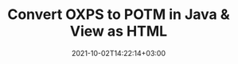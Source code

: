 ---
############################# Static ############################
layout: "autogen"
date: 2021-10-02T14:22:14+03:00
draft: false
path: "total/java/conversion/oxps-to-potm/"

############################# Head ############################
head_title: "Convert OXPS to POTM in Java - Sample Java Code"
head_description: "Java document conversion library to convert OXPS to POTM and 100+ other file formats in Java & J2SE applications. View the Converted POTM document as HTML viewer."

############################# Header ############################
title: "Convert OXPS to POTM in Java & View as HTML"
description: "Programmatically convert OXPS to POTM in Java & J2SE platforms using flexible document manipulation options to customize the resultant document. Convert the complete document or some specific pages based on page numbers or selective page ranges using Java document conversion library."

############################# SubMenu ############################
submenu:
    enable: false

############################# Content ############################
content:
    enable: true
    block:
    - title_left: "OXPS to POTM Conversion in Java"
      content_left: |
          Perform OXPS to POTM file conversion in three simple steps using Java. View the converted document as HTML without any external software dependency.

          -   Create a new instance of **Converter** class and load the OXPS file
          -   Set **ConvertOptions** for the POTM document type
          -   Call **Convert** method of **Converter** class instance for conversion to POTM
          -   Set options for HTML viewer
          -   Create **Viewer** object to view converted POTM as HTML
          
      title_right: "Convert Remotely Located Documents"
      content_right: |
          You require `GroupDocs.Conversion` & `GroupDocs.Viewer` namespaces to convert between a wide range of popular document types such as PDF, Microsoft Word, Excel, PowerPoint, Project, Outlook, HTML, diagrams and image file formats. Explore other [Java APIs for Office documents](https://products.conholdate.com/total/java/) as offered by Conholdate.Total.
          
          Get the respective assembly files from the [downloads](https://downloads.conholdate.com/total/java) or fetch the whole package from [Maven](https://repository.conholdate.com/webapp/#/artifacts/browse/tree/General/repo) to add 'Conholdate.Total` directly in your workspace.
          
      code: |
          ```cs {linenos=false}
          // Convert OXPS to POTM using GroupDocs.Conversion API
          // Load the source OXPS file to be converted
          Converter converter = new Converter("input.oxps");

          // Get the convert options ready for the target POTM format
          ConvertOptions convertOptions = new FileType().fromExtension("potm").getConvertOptions();

          // Convert to POTM format
          converter.convert("output.potm", convertOptions);

          // Create Viewer object to view the converted POTM as HTML
          try (Viewer viewer = new Viewer("output.potm"))
          {
              // Set options for HTML viewer
              HtmlViewOptions viewOptions = HtmlViewOptions.forEmbeddedResources("output{0}.html");

              // View converted POTM as HTML
              viewer.view(viewOptions);
          }
          ```
    - title_left: "Convert Password Protected OXPS to POTM"
      content_left: |
          Accurately load and convert documents that are protected with a password within your Java based applications. The file format conversion API also supports rendering remote documents from different sources including S3, Blob, FTP, Stream, URL or a local disk.

          -   Create new instance of **Converter** class and pass source document path
          -   Instantiate the proper **ConvertOptions** class e.g. (**PdfConvertOptions**, **WordProcessingConvertOptions**, **SpreadsheetConvertOptions** etc.)
          -   Call **convert** method of **Converter** class instance and pass filename for the converted document
        
      title_right: "Source Document Information Extraction"
      content_right: |
          The documents information extraction feature not only allows getting the basic information about the source document file but it also supports extracting some valuable file-format specific information such as project start and end dates of a Microsoft Project file, any printing restrictions on a PDF document, list of folders enclosed in an Outlook data file etc. 

          Convert popular document file formats on different operating systems such as Windows, Linux or macOS while using development environments such as NetBeans, IntelliJ IDEA and Eclipse.
          
      code: |
          ```cs {linenos=false}
          // Load and convert password protected documents
          WordProcessingLoadOptions loadOptions = new WordProcessingLoadOptions();
          loadOptions.setPassword("12345");

          // Create an instance of Converter class and pass source document path and the load options delegate as a constructor parameters
          Converter converter = new Converter("input.oxps", loadOptions);

          // Instantiate PdfConvertOptions class
          PdfConvertOptions options = new PdfConvertOptions();

          // Call convert method of Converter class instance and pass filename for the converted document and the instance of ConvertOptions from the previous step
          converter.convert("output.potm, options);
          ```
############################# About Formats ############################
about_formats:
    enable: false
############################# More Formats ############################
more_formats:
    enable: true
    auto: false
    other_out_formats: PDF DOCX DOT DOTX DOTM TXT RTF HTML MHTML XLS XLSX XLSM XLT XLTX XLTM DIF PPT PPTX PPS PPSX POT POTX POTM ODT OTT EMZ WMZ SVGZ TEX DCM WMF BMP PNG GIF JPEG TIFF
############################# Back to top ###############################
back_to_top:
  enable: true
---